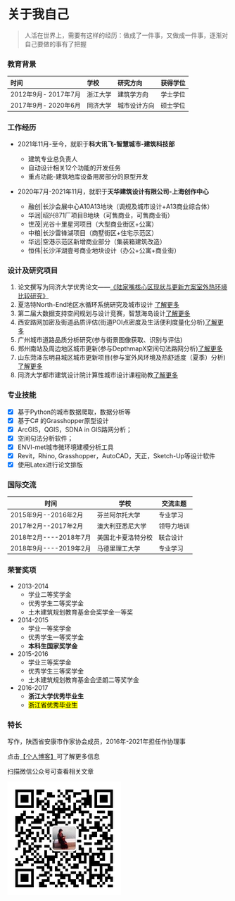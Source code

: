 # 关于我自己

> 人活在世界上，需要有这样的经历：做成了一件事，又做成一件事，逐渐对自己要做的事有了把握

### 教育背景

| 时间 | 学校 | 研究方向 | 获得学位 |
|:---------|:---------|:---------|:---------|
| 2012年9月- 2017年7月    | 浙江大学     | 建筑学方向    |学士学位   |
| 2017年9月- 2020年6月    | 同济大学    | 城市设计方向    |硕士学位   |
       
### 工作经历
- 2021年11月-至今，就职于**科大讯飞-智慧城市-建筑科技部**
    - 建筑专业总负责人
    - 自动设计相关12个功能的开发任务
    - 重点功能-建筑地库设备用房部分的原型开发

- 2020年7月-2021年11月，就职于**天华建筑设计有限公司-上海创作中心**
    - 融创|长沙会展中心A10A13地块（调规及城市设计+A13商业综合体）
    - 华润|绍兴871厂项目B地块（可售商业，可售商业街）
    - 世茂|光谷十里星河项目（大型商业街区+公寓）
    - 中粮|长沙雷锋湖项目（商墅街区+住宅示范区）  
    - 华远|空港示范区新增商业部分（集装箱建筑改造）
    - 恒伟|长沙洋湖壹号商业地块设计（办公+公寓+商业街）

### 设计及研究项目
1. 论文撰写为同济大学优秀论文——[《陆家嘴核心区现状与更新方案室外热环境比较研究》](paper1.pdf)
2. 夏洛特North-End地区水循环系统研究及城市设计 [了解更多](./research/2018-smartisland.md)
3. 第二届大数据支持空间规划与设计竞赛，智慧海岛设计[了解更多](./research/2018-smartisland.md)
4. 西安路网加密及街道品质评估(街道POI点密度及生活便利度量化分析)[了解更多](./research/2018-smartisland.md)
5. 广州城市道路品质分析研究(参与街景图像获取、识别与评估)
6. 郑州南站及周边地区城市更新(参与DepthmapX空间句法路网分析)[了解更多](./research/2018-smartisland.md)
7. 山东菏泽东明县城区城市更新项目(参与室外风环境及热舒适度（夏季）分析)[了解更多](./research/2018-smartisland.md)
8. 同济大学都市建筑设计院计算性城市设计课程助教[了解更多](./research/2018-smartisland.md)

### 专业技能 
- [x] 基于Python的城市数据爬取，数据分析等
- [x] 基于C# 的Grasshopper原型设计
- [x] ArcGIS，QGIS，SDNA in GIS路网分析；
- [x] 空间句法分析软件；
- [x] ENVI-met城市微环境建模分析工具
- [x] Revit，Rhino, Grasshopper，AutoCAD，天正，Sketch-Up等设计软件
- [x] 使用Latex进行论文排版

### 国际交流

| 时间 | 学校 | 交流主题 |
|---------|---------|---------|
| 2015年9月--2016年2月 | 芬兰阿尔托大学     | 专业学习    |
| 2017年2月--2017年2月 | 澳大利亚悉尼大学    | 领导力培训    |
| 2018年2月----2018年7月 | 美国北卡夏洛特分校    | 联合设计    |
| 2018年9月----2019年2月 | 马德里理工大学    | 专业学习    |
                

### 荣誉奖项
- 2013-2014  
    - 学业二等奖学金    
    - 优秀学生二等奖学金   
    - 土木建筑规划教育基金会奖学金一等奖
- 2014-2015  
    - 学业一等奖学金 
    - 优秀学生一等奖学金  
    - **本科生国家奖学金**
- 2015-2016  
    - 学业三等奖学金  
    - 优秀学生三等奖学金
    - 土木建筑规划教育基金会坚朗二等奖学金
- 2016-2017  
    - **浙江大学优秀毕业生**    
    - <mark>浙江省优秀毕业生</mark>

### 特长
写作，陕西省安康市作家协会成员，2016年-2021年担任作协理事

点击[【个人博客】](https://xupeiziyan.github.io/playground)可了解更多信息

扫描微信公众号可查看相关文章

![微信二维码](QR.jpg)
